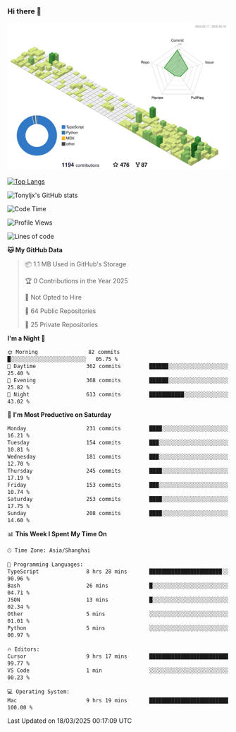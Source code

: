 ### Hi there 👋

![](./profile-3d-contrib/profile-green-animate.svg)

 

[![Top Langs](https://github-readme-stats.vercel.app/api/top-langs/?username=tonyljx)](https://github.com/anuraghazra/github-readme-stats)

![Tonyljx's GitHub stats](https://github-readme-stats.vercel.app/api?username=tonyljx&theme=default&show_icons=true)

 

<!--START_SECTION:waka-->
![Code Time](http://img.shields.io/badge/Code%20Time-1%2C221%20hrs%2021%20mins-blue)

![Profile Views](http://img.shields.io/badge/Profile%20Views-14-blue)

![Lines of code](https://img.shields.io/badge/From%20Hello%20World%20I%27ve%20Written-929.4%20thousand%20lines%20of%20code-blue)

**🐱 My GitHub Data** 

> 📦 1.1 MB Used in GitHub's Storage 
 > 
> 🏆 0 Contributions in the Year 2025
 > 
> 🚫 Not Opted to Hire
 > 
> 📜 64 Public Repositories 
 > 
> 🔑 25 Private Repositories 
 > 
**I'm a Night 🦉** 

```text
🌞 Morning                82 commits          █░░░░░░░░░░░░░░░░░░░░░░░░   05.75 % 
🌆 Daytime                362 commits         ██████░░░░░░░░░░░░░░░░░░░   25.40 % 
🌃 Evening                368 commits         ██████░░░░░░░░░░░░░░░░░░░   25.82 % 
🌙 Night                  613 commits         ███████████░░░░░░░░░░░░░░   43.02 % 
```
📅 **I'm Most Productive on Saturday** 

```text
Monday                   231 commits         ████░░░░░░░░░░░░░░░░░░░░░   16.21 % 
Tuesday                  154 commits         ███░░░░░░░░░░░░░░░░░░░░░░   10.81 % 
Wednesday                181 commits         ███░░░░░░░░░░░░░░░░░░░░░░   12.70 % 
Thursday                 245 commits         ████░░░░░░░░░░░░░░░░░░░░░   17.19 % 
Friday                   153 commits         ███░░░░░░░░░░░░░░░░░░░░░░   10.74 % 
Saturday                 253 commits         ████░░░░░░░░░░░░░░░░░░░░░   17.75 % 
Sunday                   208 commits         ████░░░░░░░░░░░░░░░░░░░░░   14.60 % 
```


📊 **This Week I Spent My Time On** 

```text
🕑︎ Time Zone: Asia/Shanghai

💬 Programming Languages: 
TypeScript               8 hrs 28 mins       ███████████████████████░░   90.96 % 
Bash                     26 mins             █░░░░░░░░░░░░░░░░░░░░░░░░   04.71 % 
JSON                     13 mins             █░░░░░░░░░░░░░░░░░░░░░░░░   02.34 % 
Other                    5 mins              ░░░░░░░░░░░░░░░░░░░░░░░░░   01.01 % 
Python                   5 mins              ░░░░░░░░░░░░░░░░░░░░░░░░░   00.97 % 

🔥 Editors: 
Cursor                   9 hrs 17 mins       █████████████████████████   99.77 % 
VS Code                  1 min               ░░░░░░░░░░░░░░░░░░░░░░░░░   00.23 % 

💻 Operating System: 
Mac                      9 hrs 19 mins       █████████████████████████   100.00 % 
```


 Last Updated on 18/03/2025 00:17:09 UTC
<!--END_SECTION:waka-->
